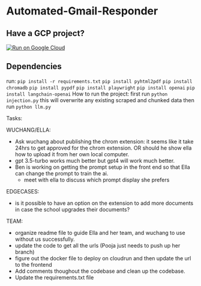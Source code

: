 # Automated-Gmail-Responder

## Have a GCP project?
[![Run on Google Cloud](https://deploy.cloud.run/button.svg)](https://deploy.cloud.run)

## Dependencies
run:
`pip install -r requirements.txt`
`pip install pyhtml2pdf`
`pip install chromadb` 
`pip install pypdf`
`pip install playwright`
`pip install openai`
`pip install langchain-openai`
How to run the project:
first run `python injection.py` this will overwrite any existing scraped and chunked  data
then run `python llm.py`

Tasks:

WUCHANG/ELLA:
- Ask wuchang about publishing the chrom extension: it seems like it take 24hrs to get approved for 
the chrom extension. OR should he show ella how to upload it from her own local computer.
- gpt 3.5-turbo works much better but gpt4 will work much better.
- Ben is working on getting the prompt setup in the front end so that Ella can change the prompt to train the ai.
    - meet with ella to discuss which prompt display she prefers

EDGECASES:
- is it possible to have an option on the extension to add more documents in case the school upgrades their
documents?

TEAM:
- organize readme file to guide Ella and her team, and wuchang to use without us successfully.
- update the code to get all the urls (Pooja just needs to push up her branch)
- figure out the docker file to deploy on cloudrun and then update the url to the frontend
- Add comments thoughout the codebase and clean up the codebase.
- Update the requirements.txt file 

